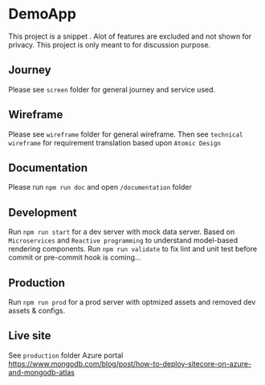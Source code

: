 # DemoApp

This project is a snippet .
Alot of features are excluded and not shown for privacy.
This project is only meant to for discussion purpose.

## Journey
Please see `screen` folder for general journey and service used.

## Wireframe
Please see `wireframe` folder for general wireframe.
Then see `technical wireframe` for requirement translation based upon `Atomic Design`

## Documentation
Please run `npm run doc` and open `/documentation` folder

## Development   
Run `npm run start` for a dev server with mock data server.
Based on `Microservices` and `Reactive programming` to understand model-based rendering components.
Run `npm run validate` to fix lint and unit test before commit or pre-commit hook is coming...

## Production 
Run `npm run prod` for a prod server with optmized assets and removed dev assets & configs.

## Live site
See `production` folder
Azure portal 
https://www.mongodb.com/blog/post/how-to-deploy-sitecore-on-azure-and-mongodb-atlas